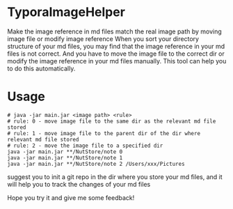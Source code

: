 # TyporaImageHelper
Make the image reference in md files match the real image path by moving image file or modify image reference
When you sort your directory structure of your md files, you may find that the image reference in your md files is not correct.
And you have to move the image file to the correct dir or modify the image reference in your md files manually.
This tool can help you to do this automatically.

# Usage
```shell
# java -jar main.jar <image path> <rule>
# rule: 0 - move image file to the same dir as the relevant md file stored
# rule: 1 - move image file to the parent dir of the dir where relevant md file stored
# rule: 2 - move the image file to a specified dir
java -jar main.jar **/NutStore/note 0 
java -jar main.jar **/NutStore/note 1
java -jar main.jar **/NutStore/note 2 /Users/xxx/Pictures
```
suggest you to init a git repo in the dir where you store your md files, 
and it will help you to track the changes of your md files

Hope you try it and give me some feedback!